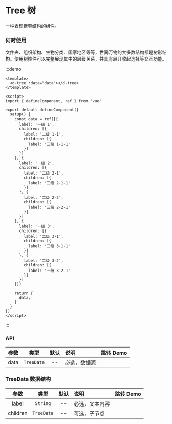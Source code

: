 # Tree 树

一种表现嵌套结构的组件。

### 何时使用

文件夹、组织架构、生物分类、国家地区等等，世间万物的大多数结构都是树形结构。使用树控件可以完整展现其中的层级关系，并具有展开收起选择等交互功能。

:::demo

```vue
<template>
  <d-tree :data="data"></d-tree>
</template>

<script>
import { defineComponent, ref } from 'vue'

export default defineComponent({
  setup() {
    const data = ref([{
      label: '一级 1',
      children: [{
        label: '二级 1-1',
        children: [{
          label: '三级 1-1-1'
        }]
      }]
    }, {
      label: '一级 2',
      children: [{
        label: '二级 2-1',
        children: [{
          label: '三级 2-1-1'
        }]
      }, {
        label: '二级 2-2',
        children: [{
          label: '三级 2-2-1'
        }]
      }]
    }, {
      label: '一级 3',
      children: [{
        label: '二级 3-1',
        children: [{
          label: '三级 3-1-1'
        }]
      }, {
        label: '二级 3-2',
        children: [{
          label: '三级 3-2-1'
        }]
      }]
    }])

    return {
      data,
    }
  }
})
</script>
```

:::

### API

|    参数     |   类型   |   默认    | 说明                     | 跳转 Demo                         |
| :---------: | :------: | :-------: | :----------------------- | --------------------------------- |
|    data     | `TreeData` |    --     | 必选，数据源          |              |

### TreeData 数据结构

|    参数     |   类型   |   默认    | 说明                     | 跳转 Demo                         |
| :---------: | :------: | :-------: | :----------------------- | --------------------------------- |
|    label     | `String` |    --     | 必选，文本内容          |              |
|    children     | `TreeData` |    --     | 可选，子节点          |              |
